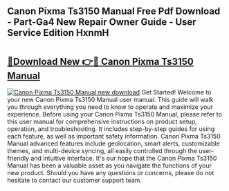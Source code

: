 ## Canon Pixma Ts3150 Manual Free Pdf Download - Part-Ga4 New Repair Owner Guide - User Service Edition HxnmH

# <h2><a href="http://cf21363.oget.top/?id=Canon+Pixma+Ts3150+Manual">🔗Download New 👉🔴 Canon Pixma Ts3150 Manual</a></h2>

[![Canon Pixma Ts3150 Manual new download](https://i.imgur.com/5g1atiW.png)](http://cf21363.oget.top/?id=Canon+Pixma+Ts3150+Manual)
Get Started! Welcome to your new Canon Pixma Ts3150 Manual user manual. This guide will walk you through everything you need to know to operate and maximize your experience. Before using your Canon Pixma Ts3150 Manual, please refer to this user manual for comprehensive instructions on product setup, operation, and troubleshooting. It includes step-by-step guides for using each feature, as well as important safety information. Canon Pixma Ts3150 Manual advanced features include geolocation, smart alerts, customizable themes, and multi-device syncing, all easily controlled through the user-friendly and intuitive interface. It's our hope that the Canon Pixma Ts3150 Manual has been a valuable asset as you navigate the functions of your new product. Should you have any questions or concerns, please do not hesitate to contact our customer support team.
